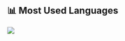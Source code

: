 ## 📊 Most Used Languages
<p align="left">
  <img src="https://github-readme-stats.vercel.app/api/top-langs/?username=nvmith&layout=compact&langs_count=8&theme=radical" />
</p>
